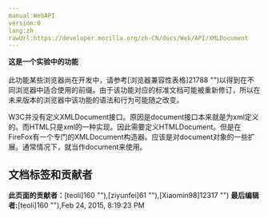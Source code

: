 ```yaml
---
manual:WebAPI
version:0
lang:zh
rawUrl:https://developer.mozilla.org/zh-CN/docs/Web/API/XMLDocument
---
```






**这是一个实验中的功能**<br></br>此功能某些浏览器尚在开发中，请参考[浏览器兼容性表格]21788 "")以得到在不同浏览器中适合使用的前缀。由于该功能对应的标准文档可能被重新修订，所以在未来版本的浏览器中该功能的语法和行为可能随之改变。




W3C并没有定义XMLDocument接口。原因是document接口本来就是为xml定义的。而HTML只是xml的一种实现。因此需要定义HTMLDocument。但是在FireFox有一个专门的XMLDocument构造器。应该是对document对象的一些扩展。通常情况下，就当作document来使用。




## 文档标签和贡献者
**此页面的贡献者：**[teoli]160 ""),[ziyunfei]61 ""),[Xiaomin98]12317 "")
**最后编辑者:**[teoli]160 ""),<time>Feb 24, 2015, 8:19:23 PM</time>


